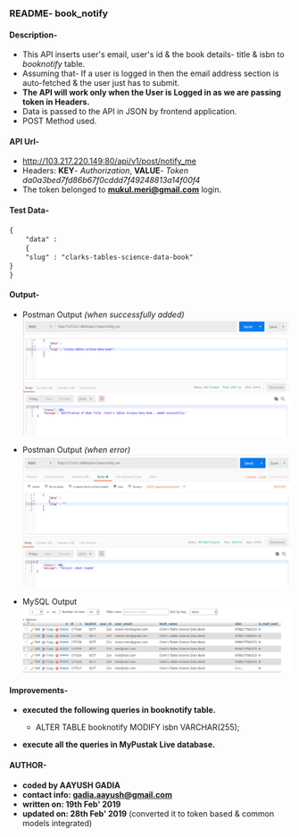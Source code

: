 ### README- book_notify


#### Description-
- This API inserts user's email, user's id & the book details- title & isbn to *booknotify* table.
- Assuming that- 
  If a user is logged in then the email address section is auto-fetched & the user just has to submit.
- **The API will work only when the User is Logged in as we are passing token in Headers.**
- Data is passed to the API in JSON by frontend application.
- POST Method used.


#### API Url-
- http://103.217.220.149:80/api/v1/post/notify_me
- Headers: **KEY**- *Authorization*, **VALUE**- *Token da0a3bed7fd86b67f0cddd7f49248813a14f00f4*
- The token belonged to **mukul.meri@gmail.com** login.


#### Test Data-
	{
		"data" :
		{
		"slug" : "clarks-tables-science-data-book"
	}
	}


#### Output-
- Postman Output *(when successfully added)*
![Postman Output](output_postman_book_notify_1.png)

- Postman Output *(when error)*
![Postman Output](output_postman_book_notify_2.png)

- MySQL Output
![MySQL Output](output_mysql_book_notify.png)


#### Improvements-
- **executed the following queries in booknotify table.**
  - ALTER TABLE booknotify MODIFY isbn VARCHAR(255);

- **execute all the queries in MyPustak Live database.** 


#### AUTHOR-
- **coded by AAYUSH GADIA** 
- **contact info: gadia.aayush@gmail.com**
- **written on: 19th Feb' 2019**
- **updated on: 28th Feb' 2019** (converted it to token based & common models integrated)
